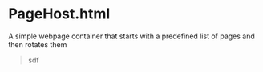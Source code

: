 # PageHost.html
A simple webpage container that starts with a predefined list of pages and then rotates them

> sdf